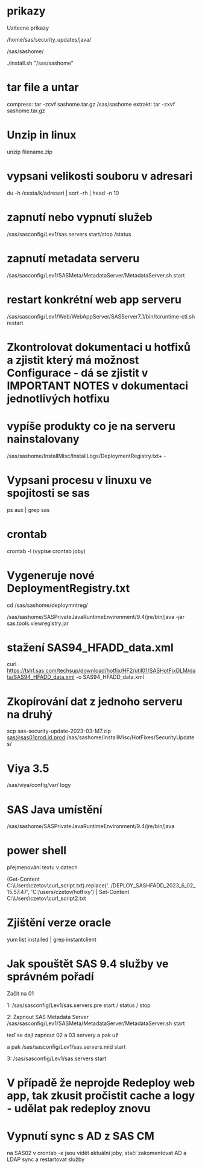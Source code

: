 # prikazy
Uzitecne prikazy

/home/sas/security_updates/java/

/sas/sashome/

./install.sh "/sas/sashome"

# tar file a untar
compress: tar -zcvf sashome.tar.gz /sas/sashome
extrakt: tar -zxvf sashome.tar.gz

# Unzip in linux
unzip filename.zip

# vypsani velikosti souboru v adresari
du -h /cesta/k/adresari | sort -rh | head -n 10

# zapnutí nebo vypnutí služeb

/sas/sasconfig/Lev1/sas.servers start/stop /status

# zapnutí metadata serveru

/sas/sasconfig/Lev1/SASMeta/MetadataServer/MetadataServer.sh start

# restart konkrétní web app serveru

/sas/sasconfig/Lev1/Web/WebAppServer/SASServer7_1/bin/tcruntime-ctl.sh restart

# Zkontrolovat dokumentaci u hotfixů a zjistit který má možnost Configurace - dá se zjistit v IMPORTANT NOTES v dokumentaci jednotlivých hotfixu

# vypíše produkty co je na serveru nainstalovany

/sas/sashome/InstallMisc/InstallLogs/DeploymentRegistry.txt+ - 

# Vypsani procesu v linuxu ve spojitosti se sas
ps aux | grep sas

# crontab
crontab -l (vypise crontab joby)

# Vygeneruje nové DeploymentRegistry.txt 

cd /sas/sashome/deploymntreg/

/sas/sashome/SASPrivateJavaRuntimeEnvironment/9.4/jre/bin/java -jar sas.tools.viewregistry.jar

# stažení SAS94_HFADD_data.xml

curl https://tshf.sas.com/techsup/download/hotfix/HF2/util01/SASHotFixDLM/data/SAS94_HFADD_data.xml -o SAS94_HFADD_data.xml

# Zkopírování dat z jednoho serveru na druhý
scp sas-security-update-2023-03-M7.zip sas@sas01prod.id.prod:/sas/sashome/InstallMisc/HotFixes/SecurityUpdates/

# Viya 3.5
/sas/viya/config/var/ logy

# SAS Java umístění
/sas/sashome/SASPrivateJavaRuntimeEnvironment/9.4/jre/bin/java

# power shell
přejmenování textu v datech

(Get-Content C:\Users\czetov\curl_script.txt).replace('../DEPLOY_SASHFADD_2023_6_02_15.57.47', 'C:/users/czetov/hotfixy') | Set-Content C:\Users\czetov\curl_script2.txt

# Zjištění verze oracle
 yum list installed | grep instantclient

# Jak spouštět SAS 9.4 služby ve správném pořadí

Začít na 01

1: 
/sas/sasconfig/Lev1/sas.servers.pre start / status / stop

2:
Zapnout SAS Metadata Server
/sas/sasconfig/Lev1/SASMeta/MetadataServer/MetadataServer.sh start

teď se dají zapnout 02 a 03 servery a pak už 

a pak 
/sas/sasconfig/Lev1/sas.servers.mid start

3:
/sas/sasconfig/Lev1/sas.servers start

# V případě že neprojde Redeploy web app, tak zkusit pročistit cache a logy - udělat pak redeploy znovu

# Vypnutí sync s AD z SAS CM
na SAS02 v crontab -e jsou vidět aktuální joby, stačí zakomentovat AD a LDAP sync a restartovat služby
